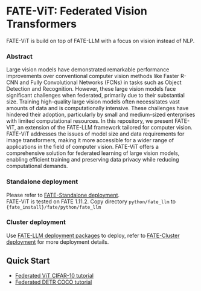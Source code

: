 # FATE-ViT: Federated Vision Transformers
FATE-ViT is build on top of FATE-LLM with a focus on vision instead of NLP.

### Abstract
Large vision models have demonstrated remarkable performance improvements over conventional computer vision methods like Faster R-CNN and Fully Convolutional Networks (FCNs) in tasks such as Object Detection and Recognition. However, these large vision models face significant challenges when federated, primarily due to their substantial size. Training high-quality large vision models often necessitates vast amounts of data and is computationally intensive. These challenges have hindered their adoption, particularly by small and medium-sized enterprises with limited computational resources. In this repository, we present FATE-ViT, an extension of the FATE-LLM framework tailored for computer vision. FATE-ViT addresses the issues of model size and data requirements for image transformers, making it more accessible for a wider range of applications in the field of computer vision. FATE-ViT offers a comprehensive solution for federated learning of large vision models, enabling efficient training and preserving data privacy while reducing computational demands.

### Standalone deployment
Please refer to [FATE-Standalone deployment](https://github.com/FederatedAI/FATE#standalone-deployment).  
FATE-ViT is tested on FATE 1.11.2. Copy directory `python/fate_llm` to `{fate_install}/fate/python/fate_llm`

### Cluster deployment
Use [FATE-LLM deployment packages](https://github.com/FederatedAI/FATE/wiki/Download#llm%E9%83%A8%E7%BD%B2%E5%8C%85) to deploy,  refer to [FATE-Cluster deployment](https://github.com/FederatedAI/FATE#cluster-deployment) for more deployment details.

## Quick Start
- [Federated ViT CIFAR-10 tutorial](./doc/tutorial/parameter_efficient_llm/ViT-example.ipynb)
- [Federated DETR COCO tutorial](./doc/tutorial/parameter_efficient_llm/DETR.ipynb)

